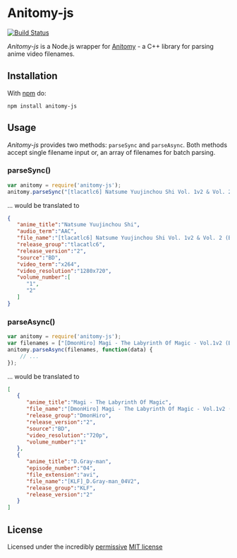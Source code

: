 # Anitomy-js

[![Build Status](https://travis-ci.org/nevermnd/anitomy-js.svg?branch=master)](https://travis-ci.org/nevermnd/anitomy-js)

*Anitomy-js* is a Node.js wrapper for [Anitomy](https://github.com/erengy/anitomy) - a C++ library for parsing anime video filenames.

## Installation

With [npm](http://npmjs.org) do:

```
npm install anitomy-js
```

## Usage

*Anitomy-js* provides two methods: `parseSync` and `parseAsync`.
Both methods accept single filename input or, an array of filenames for batch parsing.

### parseSync()

```js
var anitomy = require('anitomy-js');
anitomy.parseSync("[tlacatlc6] Natsume Yuujinchou Shi Vol. 1v2 & Vol. 2 (BD 1280x720 x264 AAC)");
```
... would be translated to

```json
{
   "anime_title":"Natsume Yuujinchou Shi",
   "audio_term":"AAC",
   "file_name":"[tlacatlc6] Natsume Yuujinchou Shi Vol. 1v2 & Vol. 2 (BD 1280x720 x264 AAC)",
   "release_group":"tlacatlc6",
   "release_version":"2",
   "source":"BD",
   "video_term":"x264",
   "video_resolution":"1280x720",
   "volume_number":[
      "1",
      "2"
   ]
}
```

### parseAsync()

```js
var anitomy = require('anitomy-js');
var filenames = ["[DmonHiro] Magi - The Labyrinth Of Magic - Vol.1v2 (BD, 720p)", "[KLF]_D.Gray-man_04V2.avi"];
anitomy.parseAsync(filenames, function(data) {
    // ...
});
```

... would be translated to

```json
[
   {
      "anime_title":"Magi - The Labyrinth Of Magic",
      "file_name":"[DmonHiro] Magi - The Labyrinth Of Magic - Vol.1v2 (BD, 720p)",
      "release_group":"DmonHiro",
      "release_version":"2",
      "source":"BD",
      "video_resolution":"720p",
      "volume_number":"1"
   },
   {
      "anime_title":"D.Gray-man",
      "episode_number":"04",
      "file_extension":"avi",
      "file_name":"[KLF]_D.Gray-man_04V2",
      "release_group":"KLF",
      "release_version":"2"
   }
]
```

## License

Licensed under the incredibly [permissive](http://en.wikipedia.org/wiki/Permissive_free_software_licence) [MIT license](http://creativecommons.org/licenses/MIT/)
